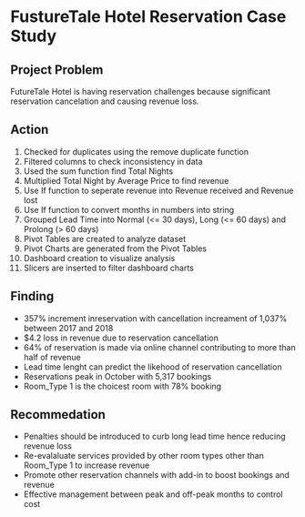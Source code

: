 # FustureTale Hotel Reservation Case Study

## Project Problem
FutureTale Hotel is having reservation challenges because significant reservation cancelation and causing revenue loss.

## Action
1. Checked for duplicates using the remove duplicate function
2. Filtered columns to check inconsistency in data
3. Used the sum function find Total Nights
4. Multiplied Total Night by Average Price to find revenue
5. Use If function to seperate revenue into Revenue received and Revenue lost
6. Use If function to convert months in numbers into string
7. Grouped Lead Time into Normal (<= 30 days), Long (<= 60 days) and Prolong (> 60 days) 
8. Pivot Tables are created to analyze dataset
9. Pivot Charts are generated from the Pivot Tables
10. Dashboard creation to visualize analysis
11. Slicers are inserted to filter dashboard charts

## Finding
- 357% increment inreservation with cancellation increament of 1,037% between 2017 and 2018
- $4.2 loss in revenue due to reservation cancellation
- 64% of reservation is made via online channel contributing to more than half of revenue
- Lead time lenght can predict the likehood of reservation cancellation
- Reservations peak in October with 5,317 bookings
- Room_Type 1 is the choicest room with 78% booking

## Recommedation
- Penalties should be introduced to curb long lead time hence reducing revenue loss
- Re-evalaluate services provided by other room types other than Room_Type 1 to increase revenue
- Promote other reservation channels with add-in to boost bookings and revenue
- Effective management between peak and off-peak months to control cost
